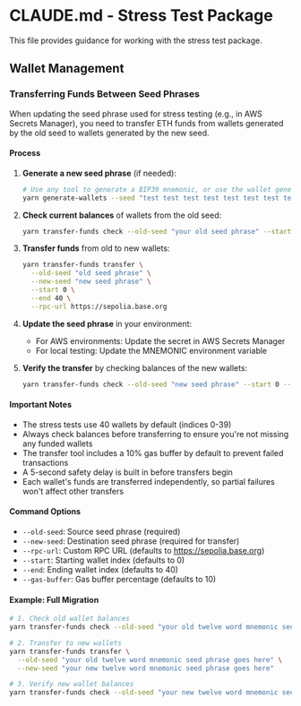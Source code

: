 # CLAUDE.md - Stress Test Package

This file provides guidance for working with the stress test package.

## Wallet Management

### Transferring Funds Between Seed Phrases

When updating the seed phrase used for stress testing (e.g., in AWS Secrets Manager), you need to transfer ETH funds from wallets generated by the old seed to wallets generated by the new seed.

#### Process

1. **Generate a new seed phrase** (if needed):
   ```bash
   # Use any tool to generate a BIP39 mnemonic, or use the wallet generation tool
   yarn generate-wallets --seed "test test test test test test test test test test test junk" --start 0 --end 1
   ```

2. **Check current balances** of wallets from the old seed:
   ```bash
   yarn transfer-funds check --old-seed "your old seed phrase" --start 0 --end 40
   ```

3. **Transfer funds** from old to new wallets:
   ```bash
   yarn transfer-funds transfer \
     --old-seed "old seed phrase" \
     --new-seed "new seed phrase" \
     --start 0 \
     --end 40 \
     --rpc-url https://sepolia.base.org
   ```

4. **Update the seed phrase** in your environment:
   - For AWS environments: Update the secret in AWS Secrets Manager
   - For local testing: Update the MNEMONIC environment variable

5. **Verify the transfer** by checking balances of the new wallets:
   ```bash
   yarn transfer-funds check --old-seed "new seed phrase" --start 0 --end 40
   ```

#### Important Notes

- The stress tests use 40 wallets by default (indices 0-39)
- Always check balances before transferring to ensure you're not missing any funded wallets
- The transfer tool includes a 10% gas buffer by default to prevent failed transactions
- A 5-second safety delay is built in before transfers begin
- Each wallet's funds are transferred independently, so partial failures won't affect other transfers

#### Command Options

- `--old-seed`: Source seed phrase (required)
- `--new-seed`: Destination seed phrase (required for transfer)
- `--rpc-url`: Custom RPC URL (defaults to https://sepolia.base.org)
- `--start`: Starting wallet index (defaults to 0)
- `--end`: Ending wallet index (defaults to 40)
- `--gas-buffer`: Gas buffer percentage (defaults to 10)

#### Example: Full Migration

```bash
# 1. Check old wallet balances
yarn transfer-funds check --old-seed "your old twelve word mnemonic seed phrase goes here"

# 2. Transfer to new wallets
yarn transfer-funds transfer \
  --old-seed "your old twelve word mnemonic seed phrase goes here" \
  --new-seed "your new twelve word mnemonic seed phrase goes here"

# 3. Verify new wallet balances
yarn transfer-funds check --old-seed "your new twelve word mnemonic seed phrase goes here"
```
